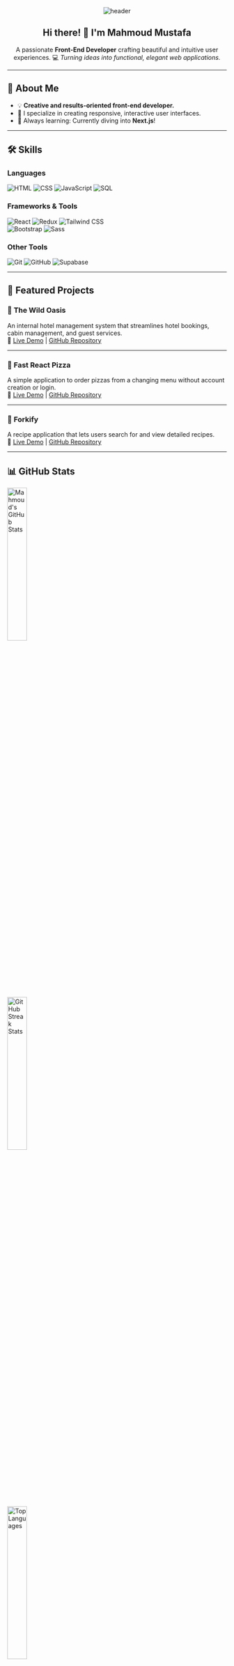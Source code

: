 <div align="center">
  <img src="https://capsule-render.vercel.app/api?type=waving&color=0:FE5E55,100:FFD700&height=200&text=Mahmoud%20Mustafa&fontSize=40&fontAlign=50&fontColor=ffffff&animation=twinkling" alt="header"/>
</div>

<div align="center">
  <h2>Hi there! 👋 I'm Mahmoud Mustafa</h2>
  <p>
    A passionate <b>Front-End Developer</b> crafting beautiful and intuitive user experiences.  
    💻 <i>Turning ideas into functional, elegant web applications.</i>
  </p>
</div>

---

## 🚀 About Me  
- 💡 **Creative and results-oriented front-end developer.**  
- 🎯 I specialize in creating responsive, interactive user interfaces.  
- 🌱 Always learning: Currently diving into **Next.js**!  

---

## 🛠️ Skills  

### **Languages**  
![HTML](https://img.shields.io/badge/HTML-%23E34F26.svg?style=for-the-badge&logo=html5&logoColor=white)
![CSS](https://img.shields.io/badge/CSS-%231572B6.svg?style=for-the-badge&logo=css3&logoColor=white)
![JavaScript](https://img.shields.io/badge/JavaScript-%23F7DF1E.svg?style=for-the-badge&logo=javascript&logoColor=black)
![SQL](https://img.shields.io/badge/SQL-%23447777.svg?style=for-the-badge&logo=postgresql&logoColor=white)  

### **Frameworks & Tools**  
![React](https://img.shields.io/badge/React-%2361DAFB.svg?style=for-the-badge&logo=react&logoColor=black)
![Redux](https://img.shields.io/badge/Redux-%23764ABC.svg?style=for-the-badge&logo=redux&logoColor=white)
![Tailwind CSS](https://img.shields.io/badge/Tailwind%20CSS-%2338B2AC.svg?style=for-the-badge&logo=tailwind-css&logoColor=white)  
![Bootstrap](https://img.shields.io/badge/Bootstrap-%237952B3.svg?style=for-the-badge&logo=bootstrap&logoColor=white)
![Sass](https://img.shields.io/badge/Sass-%23CC6699.svg?style=for-the-badge&logo=sass&logoColor=white)  

### **Other Tools**  
![Git](https://img.shields.io/badge/Git-%23F05033.svg?style=for-the-badge&logo=git&logoColor=white)
![GitHub](https://img.shields.io/badge/GitHub-%23181717.svg?style=for-the-badge&logo=github&logoColor=white)
![Supabase](https://img.shields.io/badge/Supabase-%233ECF8E.svg?style=for-the-badge&logo=supabase&logoColor=white)  

---

## 💼 Featured Projects  

### 🏨 **The Wild Oasis**  
An internal hotel management system that streamlines hotel bookings, cabin management, and guest services.  
🔗 [Live Demo](https://the-wild-oasis-mahmoud.netlify.app/) | [GitHub Repository](https://github.com/MahmoudMostafa11199/The-Wild-Oasis)  

---

### 🍕 **Fast React Pizza**  
A simple application to order pizzas from a changing menu without account creation or login.  
🔗 [Live Demo](https://fast-react-pizza-mahmoud.netlify.app/) | [GitHub Repository](https://github.com/MahmoudMostafa11199/fast-react-pizza)  

---

### 🍴 **Forkify**  
A recipe application that lets users search for and view detailed recipes.  
🔗 [Live Demo](https://forkify-2-mahmoud.netlify.app/) | [GitHub Repository](https://github.com/MahmoudMostafa11199/Forkify-project-2)  

---

## 📊 GitHub Stats  

<div>
  <img src="https://github-readme-stats.vercel.app/api?username=MahmoudMostafa11199&show_icons=true&theme=tokyonight" alt="Mahmoud's GitHub Stats" width="30%"/>
</div>

<div>
  <img src="https://github-readme-streak-stats.herokuapp.com/?user=MahmoudMostafa11199&theme=tokyonight" alt="GitHub Streak Stats" width="30%"/>
</div>

<div>
  <img src="https://github-readme-stats.vercel.app/api/top-langs/?username=MahmoudMostafa11199&layout=compact&theme=tokyonight" alt="Top Languages" width="30%"/>
</div>

---

## 📬 Let's Connect  

<div align="center">
  <a href="https://www.linkedin.com/in/mahmoud-mustafa-7417b51b1/" target="_blank">
    <img src="https://img.shields.io/badge/LinkedIn-%230A66C2.svg?style=for-the-badge&logo=linkedin&logoColor=white" alt="LinkedIn"/>
  </a>
  <a href="https://x.com/m_elshahat11199" target="_blank">
    <img src="https://img.shields.io/badge/Twitter-%231DA1F2.svg?style=for-the-badge&logo=twitter&logoColor=white" alt="Twitter"/>
  </a>
  <a href="mailto:melshahat799@gmail.com" target="_blank">
    <img src="https://img.shields.io/badge/Email-D14836.svg?style=for-the-badge&logo=gmail&logoColor=white" alt="Email"/>
  </a>
  <a href="https://www.facebook.com/profile.php?id=100008875276412" target="_blank">
    <img src="https://img.shields.io/badge/Facebook-%231877F2.svg?style=for-the-badge&logo=facebook&logoColor=white" alt="Facebook"/>
  </a>
</div>

---

<div align="center">
  <img src="https://capsule-render.vercel.app/api?type=waving&color=0:FFD700,100:FE5E55&height=120&section=footer" alt="footer"/>
</div>
